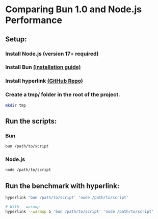# Comparing Bun 1.0 and Node.js Performance

## Setup:

### Install Node.js (version 17+ required)

### Install Bun [(installation guide)](https://bun.sh/docs/installation)

### Install hyperlink [(GitHub Repo)](https://github.com/sharkdp/hyperfine)

### Create a tmp/ folder in the root of the project.
```sh
mkdir tmp
```

## Run the scripts:
### Bun
```sh
bun /path/to/script
```

### Node.js
```sh
node /path/to/script
```

## Run the benchmark with hyperlink:
```sh
hyperlink 'bun /path/to/script' 'node /path/to/script'
```

```sh
# With --warmup
hyperlink --warmup 5 'bun /path/to/script' 'node /path/to/script'
```



